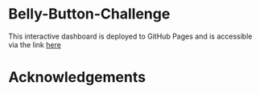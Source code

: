 # Belly-Button-Challenge
This interactive dashboard is deployed to GitHub Pages and is accessible via the link [here](https://olufemi-olarewaju.github.io/belly-button-challenge/)

# Acknowledgements